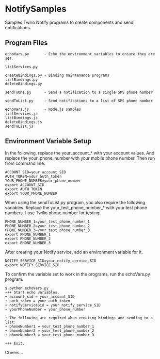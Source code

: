 # NotifySamples

Samples Twilio Notify programs to create components and send notifications. 

## Program Files

    echoVars.py       - Echo the environment variables to ensure they are set.

    listServices.py

    createBindings.py - Binding maintenance programs
    listBindings.py
    deleteBindings.py

    sendToOne.py      - Send a notification to a single SMS phone number

    sendToList.py     - Send notifications to a list of SMS phone number

    echoVars.js       - Node.js samples
    listServices.js
    listBindings.js
    deleteBindings.js
    sendToList.js

## Environment Variable Setup

In the following, replace the your_account_* with your account values.
And replace the your_phone_number with your mobile phone number.
Then run from command line:

    ACCOUNT_SID=your_account_SID
    AUTH_TOKEN=your_auth_token
    YOUR_PHONE_NUMBER=your_phone_number
    export ACCOUNT_SID
    export AUTH_TOKEN
    export YOUR_PHONE_NUMBER

When using the sendToList.py program, you also require the following variables.
Replace the your_test_phone_number_* with your test phone numbers. I use Twilio phone number for testing.

    PHONE_NUMBER_1=your_test_phone_number_1
    PHONE_NUMBER_2=your_test_phone_number_2
    PHONE_NUMBER_3=your_test_phone_number_3
    export PHONE_NUMBER_1
    export PHONE_NUMBER_2
    export PHONE_NUMBER_3

After creating your Notify service, add an environment variable for it.

    NOTIFY_SERVICE_SID=your_notify_service_SID
    export NOTIFY_SERVICE_SID

To confirm the variable set to work in the programs, run the echoVars.py program.

    $ python echoVars.py
    +++ Start echo variables.
    + account_sid = your_account_SID
    + auth_token = your_auth_token
    + notifyServiceSid = your_notify_service_SID
    + yourPhoneNumber = your_phone_number

    + The following are required when creating bindings and sending to a list:
    + phoneNumber1 = your_test_phone_number_1
    + phoneNumber2 = your_test_phone_number_2
    + phoneNumber3 = your_test_phone_number_3

    +++ Exit.

Cheers...
